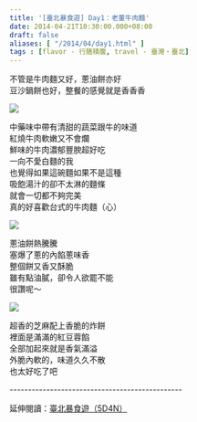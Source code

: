 ```yaml
---
title: '[臺北暴食遊] Day1：老董牛肉麵'
date: 2014-04-21T10:30:00.000+08:00
draft: false
aliases: [ "/2014/04/day1.html" ]
tags : [flavor - 行膳積腹, travel - 臺灣・臺北]
---
```


不管是牛肉麵又好，蔥油餅亦好  
豆沙鍋餅也好，整餐的感覺就是香香香  

![](/images/taipei1a.jpg)

中藥味中帶有清甜的蔬菜跟牛的味道  
紅燒牛肉軟嫩又不會爛  
鮮味的牛肉濃郁豐腴超好吃  
一向不愛白麵的我  
也覺得如果這碗麵如果不是這種  
吸飽湯汁的卻不太淋的麵條  
就會一切都不夠完美  
真的好喜歡台式的牛肉麵（心）  

![](/images/taipei1a1.jpg)

蔥油餅熱騰騰  
塞爆了蔥的內餡蔥味香  
整個餅又香又酥脆  
雖有點油膩，卻令人欲罷不能  
很讚呢～  

![](/images/taipei1a2.jpg)

超香的芝麻配上香脆的炸餅  
裡面是滿滿的紅豆蓉餡  
全部加起來就是香氣滿溢  
外脆內軟的，味道久久不散  
也太好吃了吧  
  
\-----------------------------------------------  
  
延伸閱讀：[臺北暴食遊（5D4N）](https://hidie.net/taipei5d4n/)
